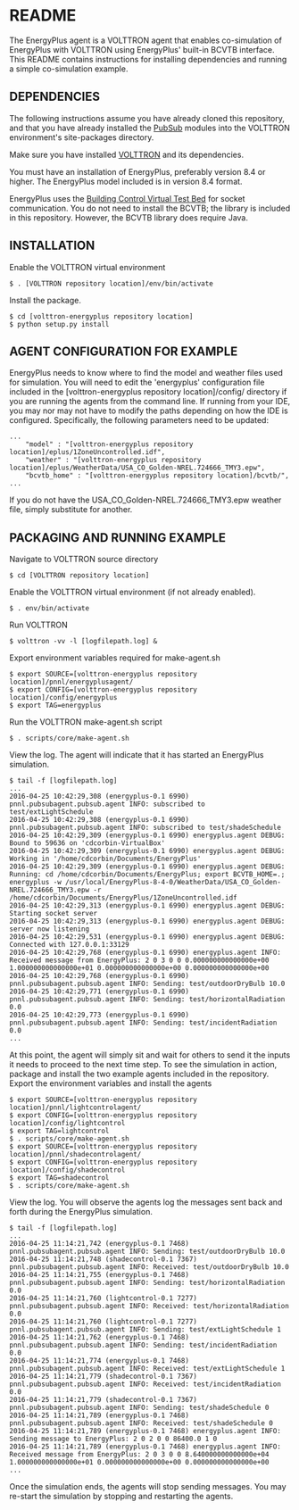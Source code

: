 # README #

The EnergyPlus agent is a VOLTTRON agent that enables co-simulation of EnergyPlus with VOLTTRON using EnergyPlus' built-in BCVTB interface. This README contains instructions for installing dependencies and running a simple co-simulation example.

## DEPENDENCIES ##

The following instructions assume you have already cloned this repository, and that you have already installed the [PubSub](../../../volttron-pubsub) modules into the VOLTTRON environment's site-packages directory.

Make sure you have installed [VOLTTRON](https://github.com/VOLTTRON/volttron) and its dependencies.

You must have an installation of EnergyPlus, preferably version 8.4 or higher. The EnergyPlus model included is in version 8.4 format. 

EnergyPlus uses the [Building Control Virtual Test Bed](https://simulationresearch.lbl.gov/bcvtb) for socket communication. You do not need to install the BCVTB; the library is included in this repository. However, the BCVTB library does require Java.

## INSTALLATION ##

Enable the VOLTTRON virtual environment
~~~
$ . [VOLTTRON repository location]/env/bin/activate
~~~
Install the package.
~~~
$ cd [volttron-energyplus repository location]
$ python setup.py install
~~~

## AGENT CONFIGURATION FOR EXAMPLE ##

EnergyPlus needs to know where to find the model and weather files used for simulation. You will need to edit the 'energyplus' configuration file included in the [volttron-energyplus repository location]/config/ directory if you are running the agents from the command line. If running from your IDE, you may nor may not have to modify the paths depending on how the IDE is configured. Specifically, the following parameters need to be updated:
~~~
...
	"model" : "[volttron-energyplus repository location]/eplus/1ZoneUncontrolled.idf",
	"weather" : "[volttron-energyplus repository location]/eplus/WeatherData/USA_CO_Golden-NREL.724666_TMY3.epw",
	"bcvtb_home" : "[volttron-energyplus repository location]/bcvtb/",
...
~~~
If you do not have the USA_CO_Golden-NREL.724666_TMY3.epw weather file, simply substitute for another.

## PACKAGING AND RUNNING EXAMPLE ##

Navigate to VOLTTRON source directory
~~~
$ cd [VOLTTRON repository location]
~~~
Enable the VOLTTRON virtual environment (if not already enabled).
~~~
$ . env/bin/activate
~~~
Run VOLTTRON
~~~
$ volttron -vv -l [logfilepath.log] &
~~~
Export environment variables required for make-agent.sh
~~~
$ export SOURCE=[volttron-energyplus repository location]/pnnl/energyplusagent/
$ export CONFIG=[volttron-energyplus repository location]/config/energyplus
$ export TAG=energyplus
~~~
Run the VOLTTRON make-agent.sh script
~~~
$ . scripts/core/make-agent.sh
~~~
View the log. The agent will indicate that it has started an EnergyPlus simulation.
~~~
$ tail -f [logfilepath.log]
...
2016-04-25 10:42:29,308 (energyplus-0.1 6990) pnnl.pubsubagent.pubsub.agent INFO: subscribed to test/extLightSchedule
2016-04-25 10:42:29,308 (energyplus-0.1 6990) pnnl.pubsubagent.pubsub.agent INFO: subscribed to test/shadeSchedule
2016-04-25 10:42:29,309 (energyplus-0.1 6990) energyplus.agent DEBUG: Bound to 59636 on 'cdcorbin-VirtualBox'
2016-04-25 10:42:29,309 (energyplus-0.1 6990) energyplus.agent DEBUG: Working in '/home/cdcorbin/Documents/EnergyPlus'
2016-04-25 10:42:29,309 (energyplus-0.1 6990) energyplus.agent DEBUG: Running: cd /home/cdcorbin/Documents/EnergyPlus; export BCVTB_HOME=.; energyplus -w /usr/local/EnergyPlus-8-4-0/WeatherData/USA_CO_Golden-NREL.724666_TMY3.epw -r /home/cdcorbin/Documents/EnergyPlus/1ZoneUncontrolled.idf
2016-04-25 10:42:29,313 (energyplus-0.1 6990) energyplus.agent DEBUG: Starting socket server
2016-04-25 10:42:29,313 (energyplus-0.1 6990) energyplus.agent DEBUG: server now listening
2016-04-25 10:42:29,531 (energyplus-0.1 6990) energyplus.agent DEBUG: Connected with 127.0.0.1:33129
2016-04-25 10:42:29,768 (energyplus-0.1 6990) energyplus.agent INFO: Received message from EnergyPlus: 2 0 3 0 0 0.000000000000000e+00 1.000000000000000e+01 0.000000000000000e+00 0.000000000000000e+00
2016-04-25 10:42:29,768 (energyplus-0.1 6990) pnnl.pubsubagent.pubsub.agent INFO: Sending: test/outdoorDryBulb 10.0
2016-04-25 10:42:29,771 (energyplus-0.1 6990) pnnl.pubsubagent.pubsub.agent INFO: Sending: test/horizontalRadiation 0.0
2016-04-25 10:42:29,773 (energyplus-0.1 6990) pnnl.pubsubagent.pubsub.agent INFO: Sending: test/incidentRadiation 0.0
...
~~~

At this point, the agent will simply sit and wait for others to send it the inputs it needs to proceed to the next time step. To see the simulation in action, package and install the two example agents included in the repository.
Export the environment variables and install the agents
~~~
$ export SOURCE=[volttron-energyplus repository location]/pnnl/lightcontrolagent/
$ export CONFIG=[volttron-energyplus repository location]/config/lightcontrol
$ export TAG=lightcontrol
$ . scripts/core/make-agent.sh
$ export SOURCE=[volttron-energyplus repository location]/pnnl/shadecontrolagent/
$ export CONFIG=[volttron-energyplus repository location]/config/shadecontrol
$ export TAG=shadecontrol
$ . scripts/core/make-agent.sh
~~~
View the log. You will observe the agents log the messages sent back and forth during the EnergyPlus simulation.
~~~
$ tail -f [logfilepath.log]
...
2016-04-25 11:14:21,742 (energyplus-0.1 7468) pnnl.pubsubagent.pubsub.agent INFO: Sending: test/outdoorDryBulb 10.0
2016-04-25 11:14:21,748 (shadecontrol-0.1 7367) pnnl.pubsubagent.pubsub.agent INFO: Received: test/outdoorDryBulb 10.0
2016-04-25 11:14:21,755 (energyplus-0.1 7468) pnnl.pubsubagent.pubsub.agent INFO: Sending: test/horizontalRadiation 0.0
2016-04-25 11:14:21,760 (lightcontrol-0.1 7277) pnnl.pubsubagent.pubsub.agent INFO: Received: test/horizontalRadiation 0.0
2016-04-25 11:14:21,760 (lightcontrol-0.1 7277) pnnl.pubsubagent.pubsub.agent INFO: Sending: test/extLightSchedule 1
2016-04-25 11:14:21,762 (energyplus-0.1 7468) pnnl.pubsubagent.pubsub.agent INFO: Sending: test/incidentRadiation 0.0
2016-04-25 11:14:21,774 (energyplus-0.1 7468) pnnl.pubsubagent.pubsub.agent INFO: Received: test/extLightSchedule 1
2016-04-25 11:14:21,779 (shadecontrol-0.1 7367) pnnl.pubsubagent.pubsub.agent INFO: Received: test/incidentRadiation 0.0
2016-04-25 11:14:21,779 (shadecontrol-0.1 7367) pnnl.pubsubagent.pubsub.agent INFO: Sending: test/shadeSchedule 0
2016-04-25 11:14:21,789 (energyplus-0.1 7468) pnnl.pubsubagent.pubsub.agent INFO: Received: test/shadeSchedule 0
2016-04-25 11:14:21,789 (energyplus-0.1 7468) energyplus.agent INFO: Sending message to EnergyPlus: 2 0 2 0 0 86400.0 1 0
2016-04-25 11:14:21,789 (energyplus-0.1 7468) energyplus.agent INFO: Received message from EnergyPlus: 2 0 3 0 0 8.640000000000000e+04 1.000000000000000e+01 0.000000000000000e+00 0.000000000000000e+00
...
~~~

Once the simulation ends, the agents will stop sending messages. You may re-start the simulation by stopping and restarting the agents.